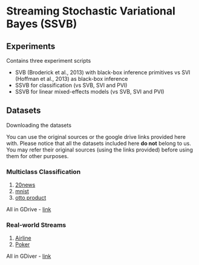 # Streaming Stochastic Variational Bayes (SSVB)

## Experiments

Contains three experiment scripts 

- SVB (Broderick et al., 2013) with black-box inference primitives vs SVI (Hoffman et al., 2013) as black-box inference
- SSVB for classification (vs SVB, SVI and PVI)
- SSVB for linear mixed-effects models (vs SVB, SVI and PVI)

## Datasets 

Downloading the datasets

You can use the original sources or the google drive links provided here with. Please notice that all the datasets included here **do not** belong to us. You may refer their original sources (using the links provided) before using them for other purposes. 

### Multiclass Classification

1. [20news](http://qwone.com/~jason/20Newsgroups/) 
2. [mnist](http://yann.lecun.com/exdb/mnist/) 
3. [otto product](https://www.kaggle.com/c/otto-group-product-classification-challenge) 

All in GDrive - [link](https://drive.google.com/open?id=10goEdGA3DJCnvx6II_yrwXXOM6gWyknA)

### Real-world Streams

1. [Airline](https://kt.ijs.si/elena_ikonomovska/data.html) 
2. [Poker](https://archive.ics.uci.edu/ml/datasets/Poker+Hand) 

All in GDiver - [link](https://drive.google.com/open?id=1hQ5tWu5Aov0PaXMHAxlNl63NZSiAAfA7)
